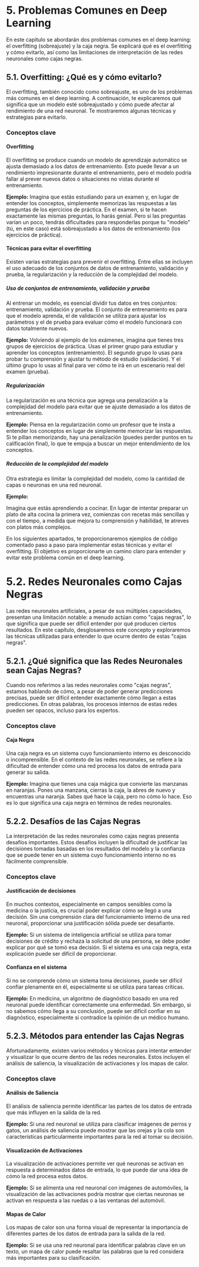 # 5. Problemas Comunes en Deep Learning
En este capítulo se abordarán dos problemas comunes en el deep learning: el overfitting (sobreajuste) y la caja negra. Se explicará qué es el overfitting y cómo evitarlo, así como las limitaciones de interpretación de las redes neuronales como cajas negras.

## 5.1. Overfitting: ¿Qué es y cómo evitarlo?

El overfitting, también conocido como sobreajuste, es uno de los problemas más comunes en el deep learning. A continuación, te explicaremos qué significa que un modelo esté sobreajustado y cómo puede afectar al rendimiento de una red neuronal. Te mostraremos algunas técnicas y estrategias para evitarlo.

### Conceptos clave

#### Overfitting

El overfitting se produce cuando un modelo de aprendizaje automático se ajusta demasiado a los datos de entrenamiento. Esto puede llevar a un rendimiento impresionante durante el entrenamiento, pero el modelo podría fallar al prever nuevos datos o situaciones no vistas durante el entrenamiento.

**Ejemplo:** Imagina que estás estudiando para un examen y, en lugar de entender los conceptos, simplemente memorizas las respuestas a las preguntas de los ejercicios de práctica. En el examen, si te hacen exactamente las mismas preguntas, lo harás genial. Pero si las preguntas varían un poco, tendrás dificultades para responderlas porque tu "modelo" (tú, en este caso) está sobreajustado a los datos de entrenamiento (los ejercicios de práctica).

#### Técnicas para evitar el overfitting

Existen varias estrategias para prevenir el overfitting. Entre ellas se incluyen el uso adecuado de los conjuntos de datos de entrenamiento, validación y prueba, la regularización y la reducción de la complejidad del modelo.

##### Uso de conjuntos de entrenamiento, validación y prueba

Al entrenar un modelo, es esencial dividir tus datos en tres conjuntos: entrenamiento, validación y prueba. El conjunto de entrenamiento es para que el modelo aprenda, el de validación se utiliza para ajustar los parámetros y el de prueba para evaluar cómo el modelo funcionará con datos totalmente nuevos.

**Ejemplo:** Volviendo al ejemplo de los exámenes, imagina que tienes tres grupos de ejercicios de práctica. Usas el primer grupo para estudiar y aprender los conceptos (entrenamiento). El segundo grupo lo usas para probar tu comprensión y ajustar tu método de estudio (validación). Y el último grupo lo usas al final para ver cómo te irá en un escenario real del examen (prueba).

##### Regularización

La regularización es una técnica que agrega una penalización a la complejidad del modelo para evitar que se ajuste demasiado a los datos de entrenamiento.

**Ejemplo:** Piensa en la regularización como un profesor que te insta a entender los conceptos en lugar de simplemente memorizar las respuestas. Si te pillan memorizando, hay una penalización (puedes perder puntos en tu calificación final), lo que te empuja a buscar un mejor entendimiento de los conceptos.

##### Reducción de la complejidad del modelo

Otra estrategia es limitar la complejidad del modelo, como la cantidad de capas o neuronas en una red neuronal.

**Ejemplo:**

 Imagina que estás aprendiendo a cocinar. En lugar de intentar preparar un plato de alta cocina la primera vez, comienzas con recetas más sencillas y con el tiempo, a medida que mejora tu comprensión y habilidad, te atreves con platos más complejos.

En los siguientes apartados, te proporcionaremos ejemplos de código comentado paso a paso para implementar estas técnicas y evitar el overfitting. El objetivo es proporcionarte un camino claro para entender y evitar este problema común en el deep learning.

# 5.2. Redes Neuronales como Cajas Negras

Las redes neuronales artificiales, a pesar de sus múltiples capacidades, presentan una limitación notable: a menudo actúan como "cajas negras", lo que significa que puede ser difícil entender por qué producen ciertos resultados. En este capítulo, desglosaremos este concepto y exploraremos las técnicas utilizadas para entender lo que ocurre dentro de estas "cajas negras".

## 5.2.1. ¿Qué significa que las Redes Neuronales sean Cajas Negras?

Cuando nos referimos a las redes neuronales como "cajas negras", estamos hablando de cómo, a pesar de poder generar predicciones precisas, puede ser difícil entender exactamente cómo llegan a estas predicciones. En otras palabras, los procesos internos de estas redes pueden ser opacos, incluso para los expertos.

### Conceptos clave

#### Caja Negra
Una caja negra es un sistema cuyo funcionamiento interno es desconocido o incomprensible. En el contexto de las redes neuronales, se refiere a la dificultad de entender cómo una red procesa los datos de entrada para generar su salida.

**Ejemplo:** Imagina que tienes una caja mágica que convierte las manzanas en naranjas. Pones una manzana, cierras la caja, la abres de nuevo y encuentras una naranja. Sabes qué hace la caja, pero no cómo lo hace. Eso es lo que significa una caja negra en términos de redes neuronales.

## 5.2.2. Desafíos de las Cajas Negras

La interpretación de las redes neuronales como cajas negras presenta desafíos importantes. Estos desafíos incluyen la dificultad de justificar las decisiones tomadas basadas en los resultados del modelo y la confianza que se puede tener en un sistema cuyo funcionamiento interno no es fácilmente comprensible.

### Conceptos clave

#### Justificación de decisiones
En muchos contextos, especialmente en campos sensibles como la medicina o la justicia, es crucial poder explicar cómo se llegó a una decisión. Sin una comprensión clara del funcionamiento interno de una red neuronal, proporcionar una justificación sólida puede ser desafiante.

**Ejemplo:** Si un sistema de inteligencia artificial se utiliza para tomar decisiones de crédito y rechaza la solicitud de una persona, se debe poder explicar por qué se tomó esa decisión. Si el sistema es una caja negra, esta explicación puede ser difícil de proporcionar.

#### Confianza en el sistema
Si no se comprende cómo un sistema toma decisiones, puede ser difícil confiar plenamente en él, especialmente si se utiliza para tareas críticas.

**Ejemplo:** En medicina, un algoritmo de diagnóstico basado en una red neuronal puede identificar correctamente una enfermedad. Sin embargo, si no sabemos cómo llega a su conclusión, puede ser difícil confiar en su diagnóstico, especialmente si contradice la opinión de un médico humano.

## 5.2.3. Métodos para entender las Cajas Negras

Afortunadamente, existen varios métodos y técnicas para intentar entender y visualizar lo que ocurre dentro de las redes neuronales. Estos incluyen el análisis de saliencia, la visualización de activaciones y los mapas de calor.

### Conceptos clave

#### Análisis de Saliencia
El análisis de saliencia permite identificar las partes de los datos de entrada que más influyen en la salida de la red.

**Ejemplo:** Si una red neuronal se utiliza para clasificar imágenes de perros y gatos, un análisis de saliencia puede mostrar que las orejas y la cola son características particularmente importantes para la red al tomar su decisión.

#### Visualización de Activaciones
La visualización de activaciones permite ver qué neuronas se activan en respuesta a determinados datos de entrada, lo que puede dar una idea de cómo la red procesa estos datos.

**Ejemplo:** Si se alimenta una red neuronal con imágenes de automóviles, la visualización de las activaciones podría mostrar que ciertas neuronas se activan en respuesta a las ruedas o a las ventanas del automóvil.

#### Mapas de Calor
Los mapas de calor son una forma visual de representar la importancia de diferentes partes de los datos de entrada para la salida de la red.

**Ejemplo:** Si se usa una red neuronal para identificar palabras clave en un texto, un mapa de calor puede resaltar las palabras que la red considera más importantes para su clasificación.